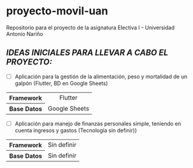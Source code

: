 # proyecto-movil-uan
Repositorio para el proyecto de la asignatura Electiva I - Universidad Antonio Nariño

## ***IDEAS INICIALES PARA LLEVAR A CABO EL PROYECTO:***

- [ ] Aplicación para la gestión de la alimentación, peso y mortalidad de un galpón (Flutter, BD en Google Sheets)

<div align="center">
<table>
  <tr align="center">
    <th>Framework</th>
    <td>Flutter</td>
  </tr>
  <tr align="center">
    <th>Base Datos</th>
    <td>Google Sheets</td>
  </tr>
</table>
</div>

- [ ] Aplicación para manejo de finanzas personales simple, teniendo en cuenta ingresos y gastos (Tecnología sin definir)}

<div align="center">
<table>
  <tr align="center">
    <th>Framework</th>
    <td>Sin definir</td>
  </tr>
  <tr align="center">
    <th>Base Datos</th>
    <td>Sin definir</td>
  </tr>
</table>
</div>
